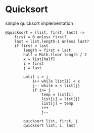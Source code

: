 # Quicksort

simple quicksort implementation

	@quicksort = (list, first, last) ->
		first = 0 unless first?
		last = list.length-1 unless last?
		if first < last
			length = first + last
			half = Math.floor length / 2
			x = list[half]
			i = first
			j = last

			until i > j
				i++ while list[i] < x
				j-- while x < list[j]
				if i<= j
					temp = list[i]
					list[i] = list[j]
					list[j] = temp
					i++
					j--

			quicksort list, first, j
			quicksort list, i, last

